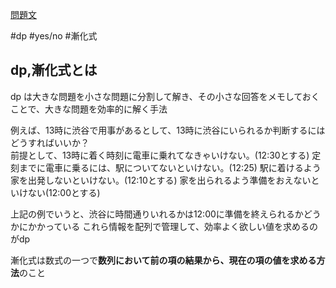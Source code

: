 [問題文]()

#dp
#yes/no
#漸化式

## dp,漸化式とは

dp は大きな問題を小さな問題に分割して解き、その小さな回答をメモしておくことで、大きな問題を効率的に解く手法  

例えば、13時に渋谷で用事があるとして、13時に渋谷にいられるか判断するにはどうすればいいか？  
前提として、13時に着く時刻に電車に乗れてなきゃいけない。(12:30とする)
定刻までに電車に乗るには、駅についてないといけない。(12:25)
駅に着けるよう家を出発しないといけない。(12:10とする)
家を出られるよう準備をおえないといけない(12:00とする)

上記の例でいうと、渋谷に時間通りいれるかは12:00に準備を終えられるかどうかにかかっている
これら情報を配列で管理して、効率よく欲しい値を求めるのがdp


漸化式は数式の一つで**数列において前の項の結果から、現在の項の値を求める方法**のこと

